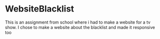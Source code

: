 # WebsiteBlacklist
This is an assignment from school where i had to make a website for a tv show.
I chose to make a website about the blacklist and made it responsive too
